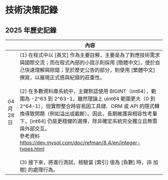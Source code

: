 # 技術決策記錄

## 2025 年歷史記錄

|        | 內容                                                                                                                                                                                                                                                                                                                                                                                                                                     |
|--------|----------------------------------------------------------------------------------------------------------------------------------------------------------------------------------------------------------------------------------------------------------------------------------------------------------------------------------------------------------------------------------------------------------------------------------------|
| 04月28日 | (1) 在程式中以 [英文] 作為主要註解，主要是為了對應技術需求與國際交流；而在程式內部的小提示則採用 [簡體中文]，便於自己快速理解與除錯；至於歷史公告的部分，則使用 [繁體中文] 撰寫，以展現正式感與紀錄的莊重性。<br/><br/>(2) 在多數資料庫系統中，主鍵默認使用 BIGINT（int64），範圍為 -2^63 到 2^63-1，雖然理論上 uint64 範圍更大（0 到 2^64-1），但實際整合時容易因工具鏈、ORM 或 API 的隱式轉換導致問題（例如溢出或截斷）。因此，長期維護與相容性考量下，[int64] 仍是更穩健的選擇，除非確定系統完全獨立且無需與外部交互。<br/>參考資料 https://dev.mysql.com/doc/refman/8.4/en/integer-types.html<br/><br/> (3) 接下來，將進行測試，檢驗當 [索引] 值為 [負數] 時，[B 加樹] 的處理行為。 |








